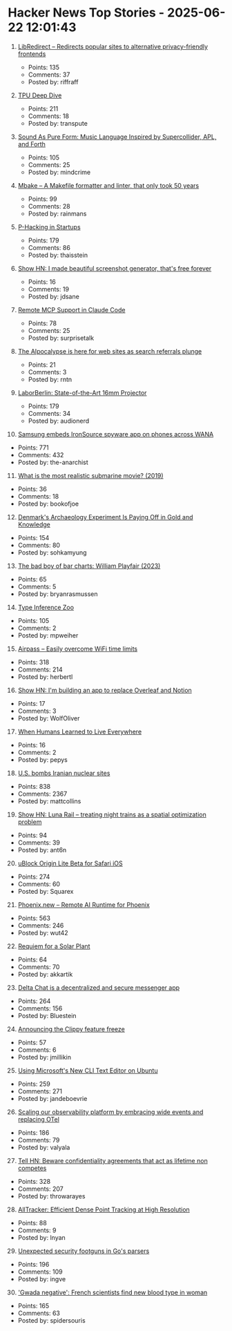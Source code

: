 # Hacker News Top Stories - 2025-06-22 12:01:43

1. [LibRedirect – Redirects popular sites to alternative privacy-friendly frontends](https://libredirect.github.io)
   - Points: 135
   - Comments: 37
   - Posted by: riffraff

2. [TPU Deep Dive](https://henryhmko.github.io/posts/tpu/tpu.html)
   - Points: 211
   - Comments: 18
   - Posted by: transpute

3. [Sound As Pure Form: Music Language Inspired by Supercollider, APL, and Forth](https://github.com/lfnoise/sapf)
   - Points: 105
   - Comments: 25
   - Posted by: mindcrime

4. [Mbake – A Makefile formatter and linter, that only took 50 years](https://github.com/EbodShojaei/bake)
   - Points: 99
   - Comments: 28
   - Posted by: rainmans

5. [P-Hacking in Startups](https://briefer.cloud/blog/posts/p-hacking/)
   - Points: 179
   - Comments: 86
   - Posted by: thaisstein

6. [Show HN: I made beautiful screenshot generator, that's free forever](https://moocup.jaydip.me/)
   - Points: 16
   - Comments: 19
   - Posted by: jdsane

7. [Remote MCP Support in Claude Code](https://www.anthropic.com/news/claude-code-remote-mcp?campaignId=13926158&source=i_email&medium=email&content=Oct2024AnalysisTool&messageTypeId=140367)
   - Points: 78
   - Comments: 25
   - Posted by: surprisetalk

8. [The AIpocalypse is here for web sites as search referrals plunge](https://www.theregister.com/2025/06/22/ai_search_starves_publishers/)
   - Points: 21
   - Comments: 3
   - Posted by: rntn

9. [LaborBerlin: State-of-the-Art 16mm Projector](https://www.filmlabs.org/wiki/en/meetings_projects/spectral/laborberlin16mmprojector/start)
   - Points: 179
   - Comments: 34
   - Posted by: audionerd

10. [Samsung embeds IronSource spyware app on phones across WANA](https://smex.org/open-letter-to-samsung-end-forced-israeli-app-installations-in-the-wana-region/)
   - Points: 771
   - Comments: 432
   - Posted by: the-anarchist

11. [What is the most realistic submarine movie? (2019)](https://www.usni.org/magazines/proceedings/2019/october/what-most-realistic-submarine-movie-ever-made)
   - Points: 36
   - Comments: 18
   - Posted by: bookofjoe

12. [Denmark's Archaeology Experiment Is Paying Off in Gold and Knowledge](https://www.scientificamerican.com/article/denmark-let-amateurs-dig-for-treasure-and-it-paid-off/)
   - Points: 154
   - Comments: 80
   - Posted by: sohkamyung

13. [The bad boy of bar charts: William Playfair (2023)](https://blog.engora.com/2023/05/the-bad-boy-of-bar-charts-william.html)
   - Points: 65
   - Comments: 5
   - Posted by: bryanrasmussen

14. [Type Inference Zoo](https://zoo.cuichen.cc/)
   - Points: 105
   - Comments: 2
   - Posted by: mpweiher

15. [Airpass – Easily overcome WiFi time limits](https://airpass.tiagoalves.me/)
   - Points: 318
   - Comments: 214
   - Posted by: herbertl

16. [Show HN: I'm building an app to replace Overleaf and Notion](undefined)
   - Points: 17
   - Comments: 3
   - Posted by: WolfOliver

17. [When Humans Learned to Live Everywhere](https://www.nytimes.com/2025/06/18/science/ancient-human-adaptation-environments.html)
   - Points: 16
   - Comments: 2
   - Posted by: pepys

18. [U.S. bombs Iranian nuclear sites](https://www.bbc.co.uk/news/live/ckg3rzj8emjt)
   - Points: 838
   - Comments: 2367
   - Posted by: mattcollins

19. [Show HN: Luna Rail – treating night trains as a spatial optimization problem](https://luna-rail.com/en/home-2)
   - Points: 94
   - Comments: 39
   - Posted by: ant6n

20. [uBlock Origin Lite Beta for Safari iOS](https://testflight.apple.com/join/JjTcThrV)
   - Points: 274
   - Comments: 60
   - Posted by: Squarex

21. [Phoenix.new – Remote AI Runtime for Phoenix](https://fly.io/blog/phoenix-new-the-remote-ai-runtime/)
   - Points: 563
   - Comments: 246
   - Posted by: wut42

22. [Requiem for a Solar Plant](https://7goldfish.com/articles/Requiem_for_a_solar_plant.php)
   - Points: 64
   - Comments: 70
   - Posted by: akkartik

23. [Delta Chat is a decentralized and secure messenger app](https://delta.chat/en/)
   - Points: 264
   - Comments: 156
   - Posted by: Bluestein

24. [Announcing the Clippy feature freeze](https://blog.rust-lang.org/inside-rust/2025/06/21/announcing-the-clippy-feature-freeze/)
   - Points: 57
   - Comments: 6
   - Posted by: jmillikin

25. [Using Microsoft's New CLI Text Editor on Ubuntu](https://www.omgubuntu.co.uk/2025/06/microsoft-edit-text-editor-ubuntu)
   - Points: 259
   - Comments: 271
   - Posted by: jandeboevrie

26. [Scaling our observability platform by embracing wide events and replacing OTel](https://clickhouse.com/blog/scaling-observability-beyond-100pb-wide-events-replacing-otel)
   - Points: 186
   - Comments: 79
   - Posted by: valyala

27. [Tell HN: Beware confidentiality agreements that act as lifetime non competes](undefined)
   - Points: 328
   - Comments: 207
   - Posted by: throwarayes

28. [AllTracker: Efficient Dense Point Tracking at High Resolution](https://alltracker.github.io/)
   - Points: 88
   - Comments: 9
   - Posted by: lnyan

29. [Unexpected security footguns in Go's parsers](https://blog.trailofbits.com/2025/06/17/unexpected-security-footguns-in-gos-parsers/)
   - Points: 196
   - Comments: 109
   - Posted by: ingve

30. ['Gwada negative': French scientists find new blood type in woman](https://www.lemonde.fr/en/science/article/2025/06/21/gwada-negative-french-scientists-find-new-blood-type-in-woman_6742577_10.html)
   - Points: 165
   - Comments: 63
   - Posted by: spidersouris

